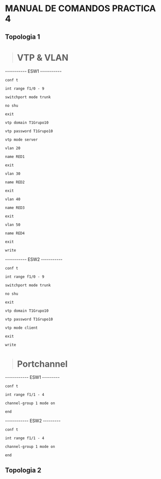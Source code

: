
# MANUAL DE COMANDOS PRACTICA 4

## Topologia 1

> # VTP & VLAN

----------- ESW1 -----------

`conf t `

`int range f1/0 - 9`

`switchport mode trunk`

`no shu`

`exit `

`vtp domain T1Grupo10`

`vtp password T1Grupo10`

`vtp mode server `

`vlan 20 `

`name RED1`

`exit`

`vlan 30`

`name RED2`

`exit`

`vlan 40 `

`name RED3`

`exit`

`vlan 50 `

`name RED4`

`exit`

`write`

----------- ESW2 -----------

`conf t `

`int range f1/0 - 9`

`switchport mode trunk`

`no shu`

`exit `

`vtp domain T1Grupo10`

`vtp password T1Grupo10`

`vtp mode client`

`exit`

`write`

> # Portchannel 
------------ ESW1 ---------

`conf t `

`int range f1/1 - 4`

`channel-group 1 mode on`

`end`

------------ ESW2 ---------

`conf t `

`int range f1/1 - 4`

`channel-group 1 mode on`

`end`

## Topologia 2

